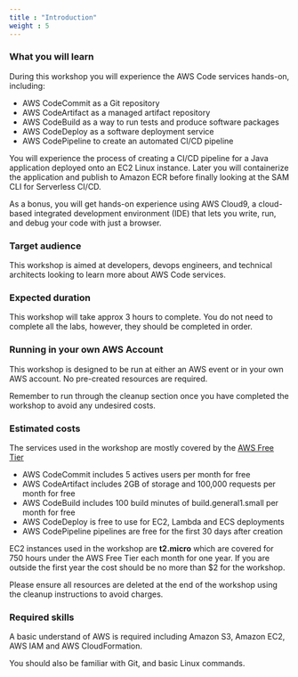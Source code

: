 ```yaml
---
title : "Introduction"
weight : 5
---
```


### What you will learn

During this workshop you will experience the AWS Code services hands-on, including:
- AWS CodeCommit as a Git repository
- AWS CodeArtifact as a managed artifact repository
- AWS CodeBuild as a way to run tests and produce software packages
- AWS CodeDeploy as a software deployment service
- AWS CodePipeline to create an automated CI/CD pipeline

You will experience the process of creating a CI/CD pipeline for a Java application deployed onto an EC2 Linux instance. Later you will containerize the application and publish to Amazon ECR before finally looking at the SAM CLI for Serverless CI/CD.

As a bonus, you will get hands-on experience using AWS Cloud9, a cloud-based integrated development environment (IDE) that lets you write, run, and debug your code with just a browser.

### Target audience
This workshop is aimed at developers, devops engineers, and technical architects looking to learn more about AWS Code services.

### Expected duration

This workshop will take approx 3 hours to complete. You do not need to complete all the labs, however, they should be completed in order.

### Running in your own AWS Account

This workshop is designed to be run at either an AWS event or in your own AWS account. No pre-created resources are required.

Remember to run through the cleanup section once you have completed the workshop to avoid any undesired costs.

### Estimated costs

The services used in the workshop are mostly covered by the [AWS Free Tier](https://aws.amazon.com/free/)

- AWS CodeCommit includes 5 actives users per month for free
- AWS CodeArtifact includes 2GB of storage and 100,000 requests per month for free
- AWS CodeBuild includes 100 build minutes of build.general1.small per month for free
- AWS CodeDeploy is free to use for EC2, Lambda and ECS deployments
- AWS CodePipeline pipelines are free for the first 30 days after creation

EC2 instances used in the workshop are **t2.micro** which are covered for 750 hours under the AWS Free Tier each month for one year. If you are outside the first year the cost should be no more than $2 for the workshop.

Please ensure all resources are deleted at the end of the workshop using the cleanup instructions to avoid charges.

### Required skills

A basic understand of AWS is required including Amazon S3, Amazon EC2, AWS IAM and AWS CloudFormation.

You should also be familiar with Git, and basic Linux commands.
